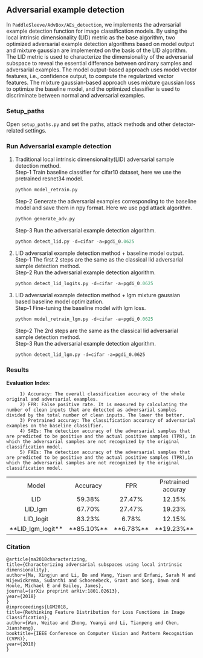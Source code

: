 ## Adversarial example detection

  In `PaddleSleeve/AdvBox/AEs_detection`, we implements the adversarial example detection function for image classification models. By using the local intrinsic dimensionality (LID) metric as the base algorithm, two optimized adversarial example detection algorithms based on model output and mixture gaussian are implemented on the basis of the LID algorithm. The LID metric is used to characterize the dimensionality of the adversarial subspace to reveal the essential difference between ordinary samples and adversarial examples. The model output-based approach uses model vector features, i.e., confidence output, to compute the regularized vector features. The mixture gaussian-based approach uses mixture gaussian loss to optimize the baseline model, and the optimized classifier is used to discriminate between normal and adversarial examples.


### Setup_paths

   Open `setup_paths.py` and set the paths, attack methods and other detector-related settings.

### Run Adversarial example detection

   1. Traditional local intrinsic dimensionality(LID) adversarial sample detection method.    
      Step-1 Train baseline classifier for cifar10 dataset, here we use the pretrained resnet34 model.     
         ```python
         python model_retrain.py
         ```
      Step-2 Generate the adversarial examples corresponding to the baseline model and save them in npy format. Here we use pgd attack algorithm.   
         ```python
         python generate_adv.py
         ```
      Step-3 Run the adversarial example detection algorithm.  
         ```python
         python detect_lid.py -d=cifar -a=pgdi_0.0625
         ```
   2. LID adversarial example detection method + baseline model output.  
      Step-1 The first 2 steps are the same as the classical lid adversarial sample detection method.  
      Step-2 Run the adversarial example detection algorithm.    
         ```python
         python detect_lid_logits.py -d=cifar -a=pgdi_0.0625
         ```
   3. LID adversarial example detection method + lgm mixture gaussian based baseline model optimization.  
      Step-1 Fine-tuning the baseline model with lgm loss.  
         ```python
         python model_retrain_lgm.py -d=cifar -a=pgdi_0.0625
         ```
      Step-2 The 2rd steps are the same as the classical lid adversarial sample detection method.  
      Step-3 Run the adversarial example detection algorithm.  
         ```
         python detect_lid_lgm.py -d=cifar -a=pgdi_0.0625
         ```

### Results
   **Evaluation Index**:  
   
         1) Accuracy: The overall classification accuracy of the whole original and adversarial examples.  
         2) FPR: False positive rate. It is measured by calculating the number of clean inputs that are detected as adversarial samples divided by the total number of clean inputs. The lower the better.   
         3) Pretrained accuray: The classification accuracy of adversarial examples on the baseline classifier.  
         4) SAEs: The detection accuracy of the adversarial samples that are predicted to be positive and the actual positive samples (TPR), in which the adversarial samples are not recognized by the original classification model.  
         5) FAEs: The detection accuracy of the adversarial samples that are predicted to be positive and the actual positive samples (TPR),in which the adversarial samples are not recognized by the original classification model.  

 <table align="center">
 <tr>
    <td align="center">Model</td>
    <td align="center">Accuracy</td>
    <td align="center">FPR</td>
    <td align="center">Pretrained accuray</td>
    <td align="center">SAEs </td>
    <td align="center">FAEs </td>
</tr>

<tr>
    <td align="center">LID</td>
    <td align="center">59.38%</td>
    <td align="center">27.47%</td>
    <td align="center">12.15%</td>
    <td align="center">47.42%</td>
    <td align="center">37.67%</td>
</tr>

<tr>
    <td align="center">LID_lgm</td>
    <td align="center">67.70%</td>
    <td align="center">27.47%</td>
    <td align="center">19.23%</td>
    <td align="center">44.67%</td>
    <td align="center">52.81%</td>
</tr>

<tr>
    <td align="center">LID_logit</td>
    <td align="center">83.23%</td>
    <td align="center">6.78%</td>
    <td align="center">12.15%</td>
    <td align="center">77.64%</td>
    <td align="center">41.44%</td>
</tr>

<tr>
    <td align="center">**LID_lgm_logit**</td>
    <td align="center">**85.10%**</td>
    <td align="center">**6.78%**</td>
    <td align="center">**19.23%**</td>
    <td align="center">**75.84%**</td>
    <td align="center">**62.34%**</td>
</tr>

</table>  

### Citation  

    @article{ma2018characterizing,  
    title={Characterizing adversarial subspaces using local intrinsic dimensionality},  
    author={Ma, Xingjun and Li, Bo and Wang, Yisen and Erfani, Sarah M and Wijewickrema, Sudanthi and Schoenebeck, Grant and Song, Dawn and Houle, Michael E and Bailey, James},  
    journal={arXiv preprint arXiv:1801.02613},  
    year={2018}  
    }    
    @inproceedings{LGM2018,
    title={Rethinking Feature Distribution for Loss Functions in Image Classification},
    author={Wan, Weitao and Zhong, Yuanyi and Li, Tianpeng and Chen, Jiansheng},
    booktitle={IEEE Conference on Computer Vision and Pattern Recognition (CVPR)},
    year={2018}
    }
